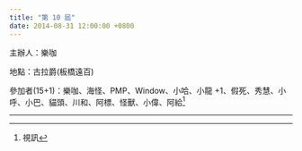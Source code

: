 ```yaml
---
title: "第 10 屆"
date: 2014-08-31 12:00:00 +0800
---
```


主辦人：樂咖

地點：古拉爵(板橋遠百)

參加者(15+1)：樂咖、海怪、PMP、Window、小哈、小龍 +1、假死、秀慧、小呼、小巴、貓頭、川和、阿標、怪獸、小偉、阿給[^1]

----
[^1]: 視訊